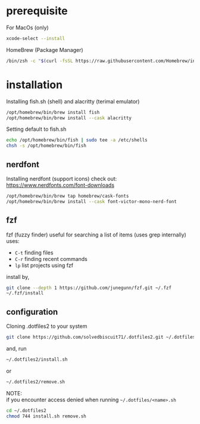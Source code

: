 # prerequisite

For MacOs (only)
```sh
xcode-select --install
```

HomeBrew (Package Manager)
```sh
/bin/zsh -c "$(curl -fsSL https://raw.githubusercontent.com/Homebrew/install/HEAD/install.sh)"
```

# installation

Installing fish.sh (shell) and alacritty (terimal emulator)
```sh
/opt/homebrew/bin/brew install fish
/opt/homebrew/bin/brew install --cask alacritty
```

Setting default to fish.sh
```sh
echo /opt/homebrew/bin/fish | sudo tee -a /etc/shells
chsh -s /opt/homebrew/bin/fish
```

## nerdfont

Installing nerdfont (support icons)
check out: https://www.nerdfonts.com/font-downloads

```sh
/opt/homebrew/bin/brew tap homebrew/cask-fonts
/opt/homebrew/bin/brew install --cask font-victor-mono-nerd-font
```

## fzf

fzf (fuzzy finder) useful for searching a list of items (uses grep internally)  
uses:
* `C-t` finding files
* `C-r` finding recent commands
* `lp` list projects using fzf

install by,
```sh
git clone --depth 1 https://github.com/junegunn/fzf.git ~/.fzf
~/.fzf/install
```

## configuration

Cloning .dotfiles2 to your system
```sh
git clone https://github.com/solvedbiscuit71/.dotfiles2.git ~/.dotfiles2
```

and, run
```sh
~/.dotfiles2/install.sh
```

or
```sh
~/.dotfiles2/remove.sh
```

NOTE:  
if you encounter access denied when running `~/.dotfiles/<name>.sh`
```sh
cd ~/.dotfiles2
chmod 744 install.sh remove.sh
```
